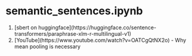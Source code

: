 semantic_sentences.ipynb
========================
<ol>
<li>[sbert on huggingface](https://huggingface.co/sentence-transformers/paraphrase-xlm-r-multilingual-v1)</li>
<li>[YouTube](https://www.youtube.com/watch?v=OATCgQtNX2o) - Why mean pooling is necessary</li>
</ol>
